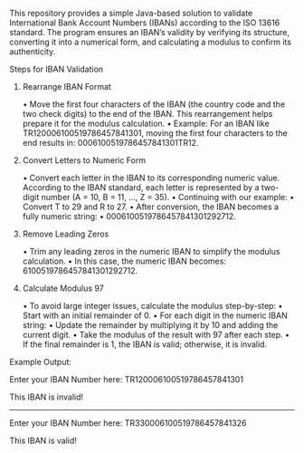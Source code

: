 This repository provides a simple Java-based solution to validate International Bank Account Numbers (IBANs) according to the ISO 13616 standard. The program ensures an IBAN’s validity by verifying its structure, converting it into a numerical form, and calculating a modulus to confirm its authenticity.


Steps for IBAN Validation


1. Rearrange IBAN Format

	•	Move the first four characters of the IBAN (the country code and the two check digits) to the end of the IBAN. This rearrangement helps prepare it for the modulus calculation.
	•	Example: For an IBAN like TR120006100519786457841301, moving the first four characters to the end results in: 0006100519786457841301TR12.


2. Convert Letters to Numeric Form

	•	Convert each letter in the IBAN to its corresponding numeric value. According to the IBAN standard, each letter is represented by a two-digit number (A = 10, B = 11, …, Z = 35).
	•	Continuing with our example:
	•	Convert T to 29 and R to 27.
	•	After conversion, the IBAN becomes a fully numeric string:
	•	0006100519786457841301292712.


3. Remove Leading Zeros

	•	Trim any leading zeros in the numeric IBAN to simplify the modulus calculation.
	•	In this case, the numeric IBAN becomes: 6100519786457841301292712.


4. Calculate Modulus 97

	•	To avoid large integer issues, calculate the modulus step-by-step:
	•	Start with an initial remainder of 0.
	•	For each digit in the numeric IBAN string:
	•	Update the remainder by multiplying it by 10 and adding the current digit.
	•	Take the modulus of the result with 97 after each step.
	•	If the final remainder is 1, the IBAN is valid; otherwise, it is invalid.


Example Output:


Enter your IBAN Number here: TR120006100519786457841301

This IBAN is invalid!

----------------------------------------------------------------------------------------

Enter your IBAN Number here: TR330006100519786457841326

This IBAN is valid!